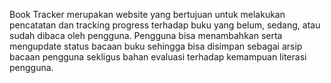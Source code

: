 Book Tracker merupakan website yang bertujuan untuk melakukan pencatatan dan tracking progress terhadap buku yang belum, sedang, atau sudah dibaca oleh pengguna. Pengguna bisa menambahkan serta mengupdate status bacaan buku sehingga bisa disimpan sebagai arsip bacaan pengguna sekligus bahan evaluasi terhadap kemampuan literasi pengguna.
